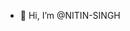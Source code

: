 - 👋 Hi, I’m @NITIN-SINGH
<!---
NITIN-SINGH-2611/NITIN-SINGH-2611 is a ✨ special ✨ repository because its `README.md` (this file) appears on your GitHub profile.
You can click the Preview link to take a look at your changes.
--->
